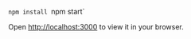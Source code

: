 `npm install
`npm start`

Open [http://localhost:3000](http://localhost:3000) to view it in your browser.

